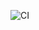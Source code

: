 ![CI](https://github.com/SergeyGurylev-Netology-Projects/ahs-06-dnd/actions/workflows/web.yml/badge.svg)
